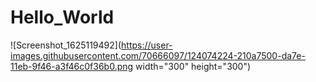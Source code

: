 # Hello_World

![Screenshot_1625119492](https://user-images.githubusercontent.com/70666097/124074224-210a7500-da7e-11eb-9f46-a3f46c0f36b0.png width="300" height="300")
